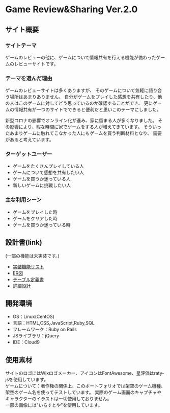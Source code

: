 # Game Review&Sharing Ver.2.0

## サイト概要

### サイトテーマ
ゲームのレビューの他に、ゲームについて情報共有を行える機能が備わったゲームのレビューサイトです。

### テーマを選んだ理由
ゲームのレビューサイトは多くありますが、 そのゲームについて気軽に語り合う場所はあまりありません。
自分がゲームをプレイした感想を共有したり、他の人はこのゲームに対してどう思っているのか確認することができ、
更にゲームの情報共有が一つのサイトでできると便利だと思いこのテーマにしました。<br>

新型コロナの影響でオンライン化が進み、家に留まる人が多くなりました。
その影響により、暇な時間に家でゲームをする人が増えてきています。
そういったあまりゲームに触れてこなかった人にもゲームを買う判断材料となり、
需要があると考えています。

### ターゲットユーザー
- ゲームをたくさんプレイしている人
- ゲームについて感想を共有したい人
- ゲームを買うか迷っている人
- 新しいゲームに挑戦したい人

### 主な利用シーン
- ゲームをプレイした時
- ゲームをクリアした時
- ゲームを買うか迷っている時

## 設計書(link)
(一部の機能は未実装です。)
- [実装機能リスト](https://docs.google.com/spreadsheets/d/10w0C5OcfYNOgSt37F0mMMv5TYYKT7cPAA_orx-sMg_k/edit?usp=sharing)
- [ER図](https://drive.google.com/file/d/12x8Rf4UQU5r0xRJBC5R7t_chDb0oYzJ4/view?usp=sharing)
- [テーブル定義書](https://docs.google.com/spreadsheets/d/1o1xHG_DKDuOhoySmL7GLulu3A80Kcc272avOaOGKO_0/edit?usp=sharing)
- [詳細設計](https://docs.google.com/spreadsheets/d/17B5TzqxzG5lich7Mdvi_gjnCB-RrW5wjnZLyyauClyk/edit?usp=sharing)

## 開発環境
- OS：Linux(CentOS)
- 言語：HTML,CSS,JavaScript,Ruby,SQL
- フレームワーク：Ruby on Rails
- JSライブラリ：jQuery
- IDE：Cloud9

## 使用素材
サイトのロゴにはWixロゴメーカー、アイコンはFontAwesome、星評価はraty-jsを使用しています。<br>
ゲームについて：著作権の関係上、このポートフォリオでは架空のゲーム機種、架空のゲーム名を使ってテストしています。
実際のゲーム画面のキャプチャやキャラクターのイラストは一切使用しておりません。<br>
一部の画像には"いらすとや"を使用しています。
